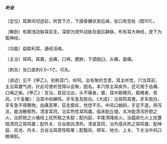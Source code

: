##### 听会

〔定位〕耳屏间切迹前，听宫下方，下颌骨髁状突后缘，张口有空处（图101）。

〔解剖〕有颞浅动脉耳前支，深部为颈外动脉及面后静脉，布有耳大神经，皮下为面神经。

〔功能〕益聪利耳，通经活络。

〔主治〕耳鸣，耳聋，齿痛，口㖞，腮肿，下颌脱臼，头痛，面痛。

〔刺灸〕张口直刺0.5~1寸。可灸。

〔讲述〕见干《甲乙》。别称耳门、听呵。会有聚的含意，耳主听觉，穴当耳前，主治耳聋气闭，针此可使听觉得以会聚，因名。本穴除主耳疾外，还可用于齿痛、口㖞之疾。《甲乙》：言治，其目泣出，头不痛者。聋，耳中颠飕风，颠飕者，若风。《千金翼》：治耳中如蝉鸣，牙车急及脱白。《大成》：治耳鸣耳聋，牙车脱白，牙车急不得嚼物，齿痛恶寒，狂走瘈疭，恍惚不乐，中风口蜗斜，手足不遂。用泻法，能消散郁热，清宣耳窍，治实热性耳鸣聋。临床配丘墟，太冲能清泻肝胆之火，治肝胆之火循经上扰所致之失聪；配内庭、丰隆清降痰火，治蕴痰化火上扰壅阻清窍之耳鸣聋；配外关、合谷疏风清热，清宣耳窍，治外感风热之耳鸣聋，配神庭、风池、内关、合谷治耳原性眩晕；配翳风、颊车、地仓、上关、下关治中风口眼㖞斜。 
